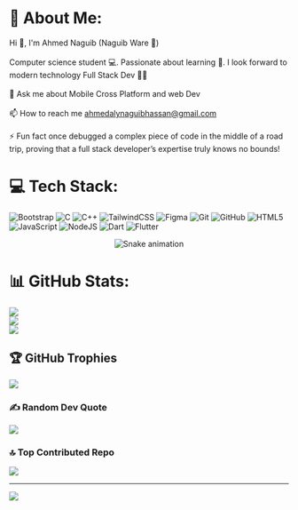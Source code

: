 # 💫 About Me:
Hi 👋, I'm Ahmed Naguib (Naguib Ware 👾)<br><br>Computer science student 💻. Passionate about learning 🧠. I look forward to modern technology Full Stack Dev 👨‍💻<br><br>💬 Ask me about Mobile Cross Platform and web Dev<br><br>📫 How to reach me ahmedalynaguibhassan@gmail.com<br><br>⚡ Fun fact once debugged a complex piece of code in the middle of a road trip, proving that a full stack developer’s expertise truly knows no bounds!<br>


# 💻 Tech Stack:
![Bootstrap](https://img.shields.io/badge/bootstrap-%238511FA.svg?style=plastic&logo=bootstrap&logoColor=white) ![C](https://img.shields.io/badge/c-%2300599C.svg?style=plastic&logo=c&logoColor=white) ![C++](https://img.shields.io/badge/c++-%2300599C.svg?style=plastic&logo=c%2B%2B&logoColor=white) ![TailwindCSS](https://img.shields.io/badge/tailwindcss-%2338B2AC.svg?style=plastic&logo=tailwind-css&logoColor=white) ![Figma](https://img.shields.io/badge/figma-%23F24E1E.svg?style=plastic&logo=figma&logoColor=white) ![Git](https://img.shields.io/badge/git-%23F05033.svg?style=plastic&logo=git&logoColor=white) ![GitHub](https://img.shields.io/badge/github-%23121011.svg?style=plastic&logo=github&logoColor=white) ![HTML5](https://img.shields.io/badge/html5-%23E34F26.svg?style=plastic&logo=html5&logoColor=white) ![JavaScript](https://img.shields.io/badge/javascript-%23323330.svg?style=plastic&logo=javascript&logoColor=%23F7DF1E) ![NodeJS](https://img.shields.io/badge/node.js-6DA55F?style=plastic&logo=node.js&logoColor=white) ![Dart](https://img.shields.io/badge/dart-%230175C2.svg?style=plastic&logo=dart&logoColor=white) ![Flutter](https://img.shields.io/badge/Flutter-%2302569B.svg?style=plastic&logo=Flutter&logoColor=white)

<!-- Snake Game Repo View -->

<div align="center">
  <img src="https://profile-readme-generator.com/assets/snake.svg" alt="Snake animation" />
</div>

# 📊 GitHub Stats:
![](https://github-readme-stats.vercel.app/api?username=ahmedali109&theme=dark&hide_border=false&include_all_commits=true&count_private=true)<br/>
![](https://nirzak-streak-stats.vercel.app/?user=ahmedali109&theme=dark&hide_border=false)<br/>
![](https://github-readme-stats.vercel.app/api/top-langs/?username=ahmedali109&theme=dark&hide_border=false&include_all_commits=true&count_private=true&layout=compact)

## 🏆 GitHub Trophies
![](https://github-profile-trophy.vercel.app/?username=ahmedali109&theme=tokyonight&no-frame=false&no-bg=true&margin-w=4)

### ✍️ Random Dev Quote
![](https://quotes-github-readme.vercel.app/api?type=horizontal&theme=tokyonight)

### 🔝 Top Contributed Repo
![](https://github-contributor-stats.vercel.app/api?username=ahmedali109&limit=5&theme=dark&combine_all_yearly_contributions=true)

---
[![](https://visitcount.itsvg.in/api?id=ahmedali109&icon=4&color=0)](https://visitcount.itsvg.in)

<!-- Proudly created with GPRM ( https://gprm.itsvg.in ) -->
